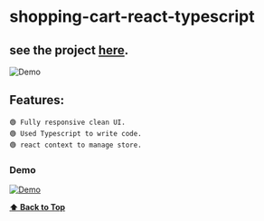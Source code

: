 # shopping-cart-react-typescript

## see the project [here](https://fantastic-toffee-ee8636.netlify.app/store).

![Demo](https://user-images.githubusercontent.com/46050946/176482967-35f552f6-d310-46a4-86b3-cbba66aadce5.png)

## Features:

    🟢 Fully responsive clean UI.
    🟢 Used Typescript to write code.
    🟢 react context to manage store.
  
  ### Demo
  
  [![Demo](https://user-images.githubusercontent.com/46050946/176482967-35f552f6-d310-46a4-86b3-cbba66aadce5.png)](https://user-images.githubusercontent.com/46050946/176483088-5faecabd-8090-4dc3-b6f2-d4cbb59146cf.mp4)
  
  **[⬆ Back to Top](#shopping-cart-react-typescript)**
